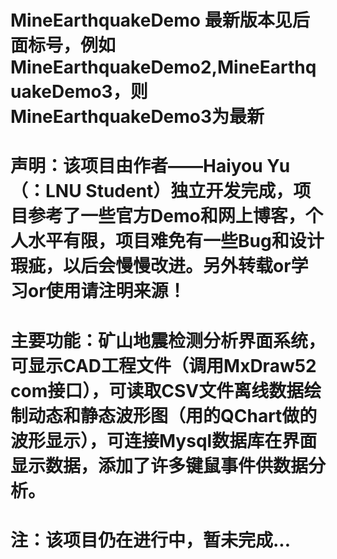 # MineEarthquakeDemo 最新版本见后面标号，例如MineEarthquakeDemo2,MineEarthquakeDemo3，则MineEarthquakeDemo3为最新
# 声明：该项目由作者——Haiyou Yu （：LNU Student）独立开发完成，项目参考了一些官方Demo和网上博客，个人水平有限，项目难免有一些Bug和设计瑕疵，以后会慢慢改进。另外转载or学习or使用请注明来源！
# 主要功能：矿山地震检测分析界面系统，可显示CAD工程文件（调用MxDraw52 com接口），可读取CSV文件离线数据绘制动态和静态波形图（用的QChart做的波形显示），可连接Mysql数据库在界面显示数据，添加了许多键鼠事件供数据分析。
# 注：该项目仍在进行中，暂未完成...

